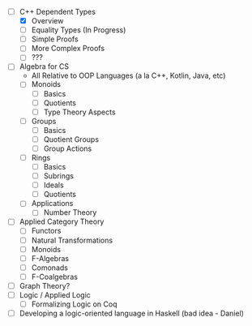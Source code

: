  - [ ] C++ Dependent Types
	- [x] Overview
	- [ ] Equality Types (In Progress)
	- [ ] Simple Proofs
	- [ ] More Complex Proofs
	- [ ] ???
- [ ] Algebra for CS
	- All Relative to OOP Languages (a la C++, Kotlin, Java, etc)
	- [ ] Monoids
		- [ ] Basics
		- [ ] Quotients
		- [ ] Type Theory Aspects
	- [ ] Groups
		- [ ] Basics
		- [ ] Quotient Groups
		- [ ] Group Actions
	- [ ] Rings
		- [ ] Basics
		- [ ] Subrings
		- [ ] Ideals
		- [ ] Quotients
	- [ ] Applications
		- [ ] Number Theory
- [ ] Applied Category Theory
	- [ ] Functors
	- [ ] Natural Transformations
	- [ ] Monoids
	- [ ] F-Algebras
	- [ ] Comonads
	- [ ] F-Coalgebras
- [ ] Graph Theory?
- [ ] Logic / Applied Logic
	- [ ] Formalizing Logic on Coq
- [ ] Developing a logic-oriented language in Haskell (bad idea - Daniel)